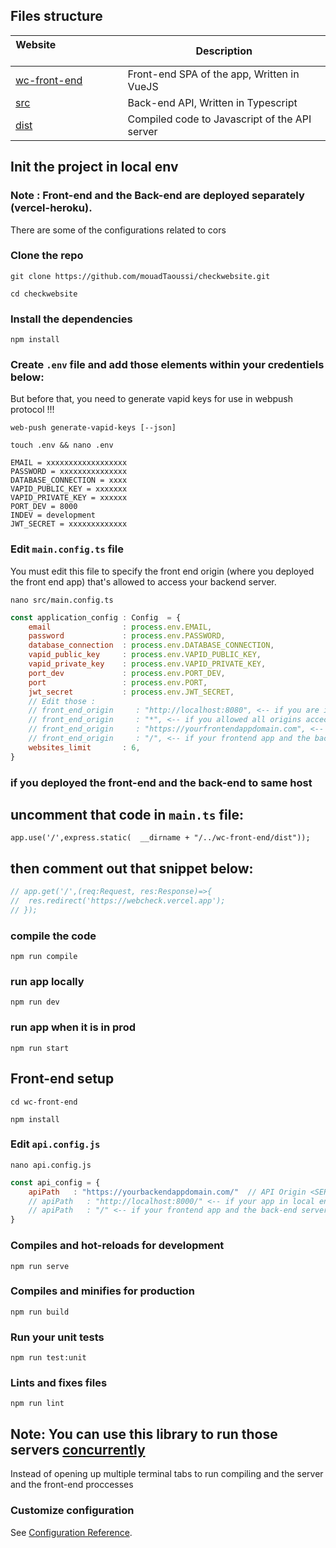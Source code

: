 ## Files structure

| Website&nbsp; &nbsp; &nbsp; &nbsp; &nbsp; &nbsp; &nbsp; &nbsp; &nbsp; &nbsp; &nbsp; &nbsp; &nbsp; &nbsp; | Description |
| ----------------------- | ------------------ |
| [wc-front-end](https://github.com/mouadTaoussi/webcheck/tree/main/wc-front-end)| Front-end SPA of the app, Written in VueJS|
| [src](https://github.com/mouadTaoussi/webcheck/tree/main/src)| Back-end API, Written in Typescript |
| [dist](https://github.com/mouadTaoussi/webcheck/tree/main/dist)| Compiled code to Javascript of  the API server |

## Init the project in local env

### Note : Front-end and the Back-end are deployed separately (vercel-heroku).
<p>There are some of the configurations related to cors</p>

### Clone the repo

```
git clone https://github.com/mouadTaoussi/checkwebsite.git
```
```
cd checkwebsite
```

### Install the dependencies

```
npm install
```

### Create ``.env`` file and add those elements within your credentiels below:
<p>But before that, you need to generate vapid keys for use in webpush protocol !!!</p>

```
web-push generate-vapid-keys [--json]
```

```
touch .env && nano .env
```
```
EMAIL = xxxxxxxxxxxxxxxxxx
PASSWORD = xxxxxxxxxxxxxxx
DATABASE_CONNECTION = xxxx
VAPID_PUBLIC_KEY = xxxxxxx
VAPID_PRIVATE_KEY = xxxxxx
PORT_DEV = 8000
INDEV = development
JWT_SECRET = xxxxxxxxxxxxx

```

### Edit ``main.config.ts`` file
<p>You must edit this file to specify the front end origin (where you deployed the front end app) that's allowed to access your backend server.</p>

```
nano src/main.config.ts
```
```js
const application_config : Config  = {
	email                : process.env.EMAIL,
	password             : process.env.PASSWORD,
	database_connection  : process.env.DATABASE_CONNECTION,
	vapid_public_key     : process.env.VAPID_PUBLIC_KEY,
	vapid_private_key    : process.env.VAPID_PRIVATE_KEY,
	port_dev             : process.env.PORT_DEV,
	port                 : process.env.PORT,
	jwt_secret           : process.env.JWT_SECRET,
	// Edit those :
	// front_end_origin     : "http://localhost:8080", <-- if you are in local development
	// front_end_origin     : "*", <-- if you allowed all origins accecing your back-end server
	// front_end_origin     : "https://yourfrontendappdomain.com", <-- if you deployed the frontend to a different hosting service
	// front_end_origin     : "/", <-- if your frontend app and the back-end server are in the same host
	websites_limit       : 6,
}

```

### if you deployed the front-end and the back-end to same host
## uncomment that code in ``main.ts`` file:

```
app.use('/',express.static(  __dirname + "/../wc-front-end/dist"));
```

## then comment out that snippet below:

```js
// app.get('/',(req:Request, res:Response)=>{
//	res.redirect('https://webcheck.vercel.app');
// });
```

### compile the code

```
npm run compile
```

### run app locally

```
npm run dev
```

### run app when it is in prod

```
npm run start
```

## Front-end setup

```
cd wc-front-end
```

```
npm install
```

### Edit ``api.config.js``

```
nano api.config.js
```
```js
const api_config = {
	apiPath   : "https://yourbackendappdomain.com/"  // API Origin <SERVER SIDE ENDPOINT> 
	// apiPath   : "http://localhost:8000/" <-- if your app in local env
	// apiPath   : "/" <-- if your frontend app and the back-end server are in the same host
}
```

### Compiles and hot-reloads for development

```
npm run serve
```

### Compiles and minifies for production

```
npm run build
```

### Run your unit tests

```
npm run test:unit
```

### Lints and fixes files

```
npm run lint
```

## Note: You can use this library to run those servers <a href="https://www.npmjs.com/package/concurrently">concurrently</a>
<p>Instead of opening up multiple terminal tabs to run compiling and the server and the front-end proccesses</p>

### Customize configuration
See [Configuration Reference](https://cli.vuejs.org/config/).
